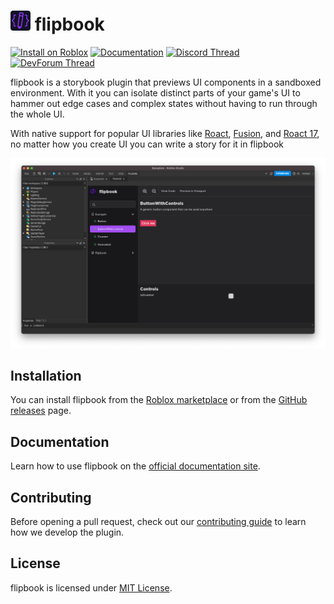 # <img src="img/flipbook.png" alt="Plugin icon" height="32" /> flipbook

[![Install on Roblox](https://img.shields.io/badge/%20-Install%20on%20Roblox-00A2FF?logo=robloxstudio&logoColor=fff)](https://create.roblox.com/store/asset/8517129161/flipbook)
[![Documentation](https://img.shields.io/badge/%20-Documentation-3ECC5F?logo=docusaurus&logoColor=fff)](https://flipbook-labs.github.io/flipbook)
[![Discord Thread](https://img.shields.io/badge/%20-Discord%20Thread-%235865F2?logo=discord&logoColor=fff)](https://discord.com/channels/385151591524597761/1063913358740443336/1063913358740443336)
[![DevForum Thread](https://img.shields.io/badge/%20-DevForum%20Thread-%23000?logo=roblox)](https://devforum.roblox.com/t/flipbook-%E2%80%94-storybook-plugin-for-roblox-ui/2184387)


flipbook is a storybook plugin that previews UI components in a sandboxed environment. With it you can isolate distinct parts of your game's UI to hammer out edge cases and complex states without having to run through the whole UI.

With native support for popular UI libraries like [Roact](https://github.com/roblox/roact), [Fusion](https://github.com/Elttob/Fusion), and [Roact 17](https://github.com/grilme99/CorePackages#roact17), no matter how you create UI you can write a story for it in flipbook

![Screenshot of flipbook showing off the ButtonWithControls story](docs/static/img/main-screenshot.png)

## Installation

You can install flipbook from the [Roblox marketplace](https://www.roblox.com/library/8517129161) or from the [GitHub releases](https://github.com/flipbook-labs/flipbook/releases) page.

## Documentation

Learn how to use flipbook on the [official documentation site](https://flipbook-labs.github.io/flipbook/).

## Contributing

Before opening a pull request, check out our [contributing guide](https://flipbook-labs.github.io/flipbook/docs/contributing/) to learn how we develop the plugin.

## License

flipbook is licensed under [MIT License](LICENSE).
